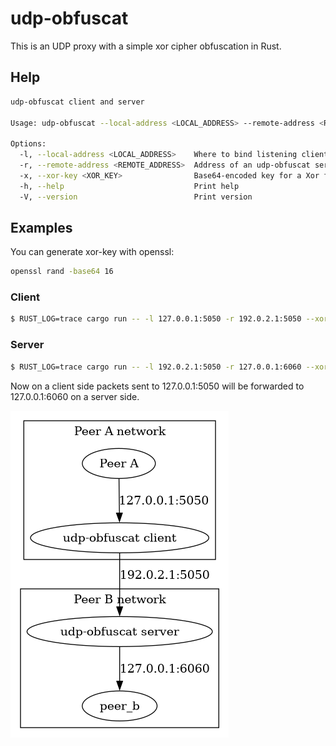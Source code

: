 # udp-obfuscat

This is an UDP proxy with a simple xor cipher obfuscation in Rust.

## Help

```bash
udp-obfuscat client and server

Usage: udp-obfuscat --local-address <LOCAL_ADDRESS> --remote-address <REMOTE_ADDRESS> --xor-key <XOR_KEY>

Options:
  -l, --local-address <LOCAL_ADDRESS>    Where to bind listening client UDP socket
  -r, --remote-address <REMOTE_ADDRESS>  Address of an udp-obfuscat server
  -x, --xor-key <XOR_KEY>                Base64-encoded key for a Xor filter
  -h, --help                             Print help
  -V, --version                          Print version
```

## Examples

You can generate xor-key with openssl:

```bash
openssl rand -base64 16
```

### Client

```bash
$ RUST_LOG=trace cargo run -- -l 127.0.0.1:5050 -r 192.0.2.1:5050 --xor-key aaaa
```

### Server

```bash
$ RUST_LOG=trace cargo run -- -l 192.0.2.1:5050 -r 127.0.0.1:6060 --xor-key aaaa
```

Now on a client side packets sent to 127.0.0.1:5050 will be forwarded to
127.0.0.1:6060 on a server side.

![Diagram](diagram.png)
